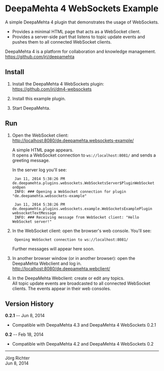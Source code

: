 
DeepaMehta 4 WebSockets Example
===============================

A simple DeepaMehta 4 plugin that demonstrates the usage of WebSockets.

* Provides a minimal HTML page that acts as a WebSocket client.
* Provides a server-side part that listens to topic update events and pushes them to all connected WebSocket clients.

DeepaMehta 4 is a platform for collaboration and knowledge management.  
<https://github.com/jri/deepamehta>


Install
-------

1. Install the DeepaMehta 4 WebSockets plugin:  
   <https://github.com/jri/dm4-websockets>

2. Install this example plugin.

3. Start DeepaMehta.


Run
---

1. Open the WebSocket client:  
   <http://localhost:8080/de.deepamehta.websockets-example/>

   A simple HTML page appears.  
   It opens a WebSocket connection to `ws://localhost:8081/` and sends a greeting message.

   In the server log you'll see:

        Jan 11, 2014 5:38:26 PM de.deepamehta.plugins.websockets.WebSocketsServer$PluginWebSocket onOpen
        INFO: ### Opening a WebSocket connection for plugin "de.deepamehta.websockets-example"

        Jan 11, 2014 5:38:26 PM de.deepamehta.plugins.websockets.example.WebSocketsExamplePlugin websocketTextMessage
        INFO: ### Receiving message from WebSocket client: "Hello WebSocket server!"

2. In the WebSocket client: open the browser's web console. You'll see:

        Opening WebSocket connection to ws://localhost:8081/

   Further messages will appear here soon.

3. In another browser window (or in another browser): open the DeepaMehta Webclient and log in.  
   <http://localhost:8080/de.deepamehta.webclient/>

4. In the DeepaMehta Webclient: create or edit any topics.  
   All topic update events are broadcasted to all connected WebSocket clients. The events appear in their web consoles.


Version History
---------------

**0.2.1** -- Jun 8, 2014

* Compatible with DeepaMehta 4.3 and DeepaMehta 4 WebSockets 0.2.1

**0.2** -- Feb 18, 2014

* Compatible with DeepaMehta 4.2 and DeepaMehta 4 WebSockets 0.2


------------
Jörg Richter  
Jun 8, 2014
